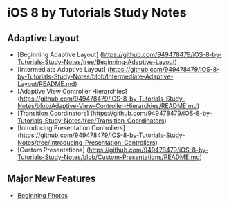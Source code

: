 # iOS 8 by Tutorials Study Notes

## Adaptive Layout

- [Beginning Adaptive Layout]
(https://github.com/949478479/iOS-8-by-Tutorials-Study-Notes/tree/Beginning-Adaptive-Layout)
- [Intermediate Adaptive Layout]
(https://github.com/949478479/iOS-8-by-Tutorials-Study-Notes/blob/Intermediate-Adaptive-Layout/README.md)
- [Adaptive View Controller Hierarchies]
(https://github.com/949478479/iOS-8-by-Tutorials-Study-Notes/blob/Adaptive-View-Controller-Hierarchies/README.md)
- [Transition Coordinators]
(https://github.com/949478479/iOS-8-by-Tutorials-Study-Notes/tree/Transition-Coordinators)
- [Introducing Presentation Controllers]
(https://github.com/949478479/iOS-8-by-Tutorials-Study-Notes/tree/Introducing-Presentation-Controllers)
- [Custom Presentations]
(https://github.com/949478479/iOS-8-by-Tutorials-Study-Notes/blob/Custom-Presentations/README.md)

## Major New Features

- [Beginning Photos](https://github.com/949478479/iOS-8-by-Tutorials-Study-Notes/tree/Beginning-Photos)
